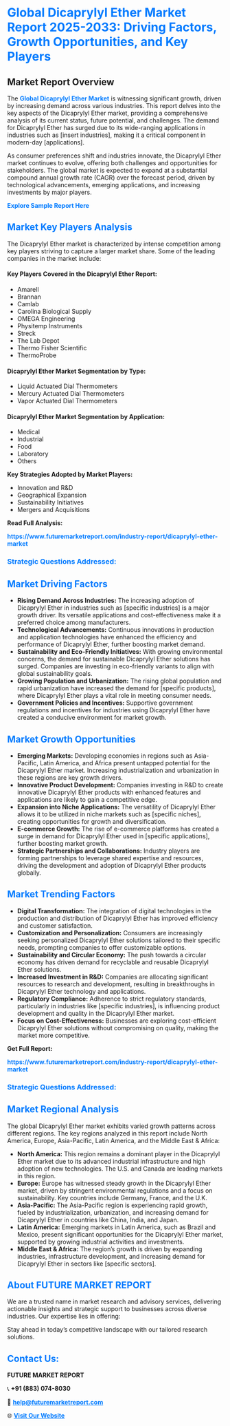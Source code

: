 <h1 style="color: #007BFF;">Global Dicaprylyl Ether Market Report 2025-2033: Driving Factors, Growth Opportunities, and Key Players</h1>

<section id="overview">
<h2>Market Report Overview</h2>
<p>The <a href="https://www.futuremarketreport.com/industry-report/dicaprylyl-ether-market" style="color: #007BFF; text-decoration: none;"><strong>Global Dicaprylyl Ether Market</strong></a> is witnessing significant growth, driven by increasing demand across various industries. This report delves into the key aspects of the Dicaprylyl Ether market, providing a comprehensive analysis of its current status, future potential, and challenges. The demand for Dicaprylyl Ether has surged due to its wide-ranging applications in industries such as [insert industries], making it a critical component in modern-day [applications].</p>
<p>As consumer preferences shift and industries innovate, the Dicaprylyl Ether market continues to evolve, offering both challenges and opportunities for stakeholders. The global market is expected to expand at a substantial compound annual growth rate (CAGR) over the forecast period, driven by technological advancements, emerging applications, and increasing investments by major players.</p>
</section>

<section id="overview">
<p><a href="https://www.futuremarketreport.com/request-sample/reportId=34415" style="color: #007BFF; text-decoration: none;"><strong>Explore Sample Report Here</strong></a></p>
</section>

<section id="key-players">
<h2 style="color: #007BFF;">Market Key Players Analysis</h2>
<p>The Dicaprylyl Ether market is characterized by intense competition among key players striving to capture a larger market share. Some of the leading companies in the market include:</p>
<h4>Key Players Covered in the Dicaprylyl Ether Report:</h4>
<ul><li>Amarell</li><li>Brannan</li><li>Camlab</li><li>Carolina Biological Supply</li><li>OMEGA Engineering</li><li>Physitemp Instruments</li><li>Streck</li><li>The Lab Depot</li><li>Thermo Fisher Scientific</li><li>ThermoProbe</li></ul>
<h4>Dicaprylyl Ether Market Segmentation by Type:</h4>
<ul><li>Liquid Actuated Dial Thermometers</li><li>Mercury Actuated Dial Thermometers</li><li>Vapor Actuated Dial Thermometers</li></ul>

<h4>Dicaprylyl Ether Market Segmentation by Application:</h4>
<ul><li>Medical</li><li>Industrial</li><li>Food</li><li>Laboratory</li><li>Others</li></ul>
<p><strong>Key Strategies Adopted by Market Players:</strong></p>
<ul>
<li>Innovation and R&D</li>
<li>Geographical Expansion</li>
<li>Sustainability Initiatives</li>
<li>Mergers and Acquisitions</li>
</ul>
</section>

<section>
<p><strong>Read Full Analysis: </strong></p><a href="https://www.futuremarketreport.com/industry-report/dicaprylyl-ether-market" style="color: #007BFF; text-decoration: none;"><strong>https://www.futuremarketreport.com/industry-report/dicaprylyl-ether-market</strong></a>
<h3 style="color: #007BFF;">Strategic Questions Addressed:</h3>
</section>

<section id="driving-factors">
<h2 style="color: #007BFF;">Market Driving Factors</h2>
<ul>
<li><strong>Rising Demand Across Industries:</strong> The increasing adoption of Dicaprylyl Ether in industries such as [specific industries] is a major growth driver. Its versatile applications and cost-effectiveness make it a preferred choice among manufacturers.</li>
<li><strong>Technological Advancements:</strong> Continuous innovations in production and application technologies have enhanced the efficiency and performance of Dicaprylyl Ether, further boosting market demand.</li>
<li><strong>Sustainability and Eco-Friendly Initiatives:</strong> With growing environmental concerns, the demand for sustainable Dicaprylyl Ether solutions has surged. Companies are investing in eco-friendly variants to align with global sustainability goals.</li>
<li><strong>Growing Population and Urbanization:</strong> The rising global population and rapid urbanization have increased the demand for [specific products], where Dicaprylyl Ether plays a vital role in meeting consumer needs.</li>
<li><strong>Government Policies and Incentives:</strong> Supportive government regulations and incentives for industries using Dicaprylyl Ether have created a conducive environment for market growth.</li>
</ul>
</section>

<section id="growth-opportunities">
<h2 style="color: #007BFF;">Market Growth Opportunities</h2>
<ul>
<li><strong>Emerging Markets:</strong> Developing economies in regions such as Asia-Pacific, Latin America, and Africa present untapped potential for the Dicaprylyl Ether market. Increasing industrialization and urbanization in these regions are key growth drivers.</li>
<li><strong>Innovative Product Development:</strong> Companies investing in R&D to create innovative Dicaprylyl Ether products with enhanced features and applications are likely to gain a competitive edge.</li>
<li><strong>Expansion into Niche Applications:</strong> The versatility of Dicaprylyl Ether allows it to be utilized in niche markets such as [specific niches], creating opportunities for growth and diversification.</li>
<li><strong>E-commerce Growth:</strong> The rise of e-commerce platforms has created a surge in demand for Dicaprylyl Ether used in [specific applications], further boosting market growth.</li>
<li><strong>Strategic Partnerships and Collaborations:</strong> Industry players are forming partnerships to leverage shared expertise and resources, driving the development and adoption of Dicaprylyl Ether products globally.</li>
</ul>
</section>

<section id="trending-factors">
<h2 style="color: #007BFF;">Market Trending Factors</h2>
<ul>
<li><strong>Digital Transformation:</strong> The integration of digital technologies in the production and distribution of Dicaprylyl Ether has improved efficiency and customer satisfaction.</li>
<li><strong>Customization and Personalization:</strong> Consumers are increasingly seeking personalized Dicaprylyl Ether solutions tailored to their specific needs, prompting companies to offer customizable options.</li>
<li><strong>Sustainability and Circular Economy:</strong> The push towards a circular economy has driven demand for recyclable and reusable Dicaprylyl Ether solutions.</li>
<li><strong>Increased Investment in R&D:</strong> Companies are allocating significant resources to research and development, resulting in breakthroughs in Dicaprylyl Ether technology and applications.</li>
<li><strong>Regulatory Compliance:</strong> Adherence to strict regulatory standards, particularly in industries like [specific industries], is influencing product development and quality in the Dicaprylyl Ether market.</li>
<li><strong>Focus on Cost-Effectiveness:</strong> Businesses are exploring cost-efficient Dicaprylyl Ether solutions without compromising on quality, making the market more competitive.</li>
</ul>
</section>

<section>
<p><strong>Get Full Report: </strong></p><a href="https://www.futuremarketreport.com/industry-report/dicaprylyl-ether-market" style="color: #007BFF; text-decoration: none;"><strong>https://www.futuremarketreport.com/industry-report/dicaprylyl-ether-market</strong></a>
<h3 style="color: #007BFF;">Strategic Questions Addressed:</h3>
</section>


<section id="regional-analysis">
<h2 style="color: #007BFF;">Market Regional Analysis</h2>
<p>The global Dicaprylyl Ether market exhibits varied growth patterns across different regions. The key regions analyzed in this report include North America, Europe, Asia-Pacific, Latin America, and the Middle East & Africa:</p>
<ul>
<li><strong>North America:</strong> This region remains a dominant player in the Dicaprylyl Ether market due to its advanced industrial infrastructure and high adoption of new technologies. The U.S. and Canada are leading markets in this region.</li>
<li><strong>Europe:</strong> Europe has witnessed steady growth in the Dicaprylyl Ether market, driven by stringent environmental regulations and a focus on sustainability. Key countries include Germany, France, and the U.K.</li>
<li><strong>Asia-Pacific:</strong> The Asia-Pacific region is experiencing rapid growth, fueled by industrialization, urbanization, and increasing demand for Dicaprylyl Ether in countries like China, India, and Japan.</li>
<li><strong>Latin America:</strong> Emerging markets in Latin America, such as Brazil and Mexico, present significant opportunities for the Dicaprylyl Ether market, supported by growing industrial activities and investments.</li>
<li><strong>Middle East & Africa:</strong> The region’s growth is driven by expanding industries, infrastructure development, and increasing demand for Dicaprylyl Ether in sectors like [specific sectors].</li>
</ul>
</section>

<footer>
<h2 style="color: #007BFF;">About FUTURE MARKET REPORT</h2>
<p>We are a trusted name in market research and advisory services, delivering actionable insights and strategic support to businesses across diverse industries. Our expertise lies in offering:</p>

<p>Stay ahead in today’s competitive landscape with our tailored research solutions.</p>

<h2 style="color: #007BFF;">Contact Us:</h2>
<p><strong>FUTURE MARKET REPORT</strong></p>
<p>📞 <strong>+91 (883) 074-8030</strong></p>
<p>📧 <strong><a href="mailto:help@futuremarketreport.com" style="color: #007BFF;">help@futuremarketreport.com</a></strong></p>
<p>🌐 <strong><a href="https://www.futuremarketreport.com/" style="color: #007BFF;">Visit Our Website</a></strong></p>
</footer>